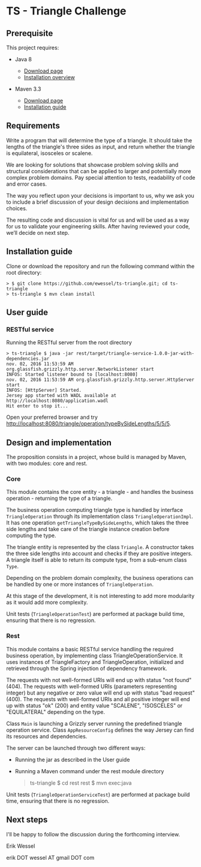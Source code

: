 # TS - Triangle Challenge

## Prerequisite

This project requires:

- Java 8
    * [Download page](http://www.oracle.com/technetwork/java/javase/downloads/jdk8-downloads-2133151.html)
    * [Installation overview](https://docs.oracle.com/javase/8/docs/technotes/guides/install/install_overview.html)
        
- Maven 3.3
    * [Download page](https://maven.apache.org/download.cgi)
    * [Installation guide](https://maven.apache.org/install.html)

## Requirements

Write a program that will determine the type of a triangle. It should take the lengths of the triangle's three sides as input, and return whether the triangle is equilateral, isosceles or scalene.

We are looking for solutions that showcase problem solving skills and structural considerations that can be applied to larger and potentially more complex problem domains. Pay special attention to tests, readability of code and error cases.

The way you reflect upon your decisions is important to us, why we ask you to include a brief discussion of your design decisions and implementation choices. 

The resulting code and discussion is vital for us and will be used as a way for us to validate your engineering skills. After having reviewed your code, we’ll decide on next step.

## Installation guide

Clone or download the repository and run the following command within the root directory:

    > $ git clone https://github.com/ewessel/ts-triangle.git; cd ts-triangle
    > ts-triangle $ mvn clean install

## User guide

### RESTful service

Running the RESTful server from the root directory

    > ts-triangle $ java -jar rest/target/triangle-service-1.0.0-jar-with-dependencies.jar
    nov. 02, 2016 11:53:59 AM org.glassfish.grizzly.http.server.NetworkListener start
    INFOS: Started listener bound to [localhost:8080]
    nov. 02, 2016 11:53:59 AM org.glassfish.grizzly.http.server.HttpServer start
    INFOS: [HttpServer] Started.
    Jersey app started with WADL available at http://localhost:8080/application.wadl
    Hit enter to stop it...

Open your preferred browser and try [http://localhost:8080/triangle/operation/typeBySideLengths/5/5/5](http://localhost:8080/triangle/operation/typeBySideLengths/5/5/5).

## Design and implementation

The proposition consists in a project, whose build is managed by Maven, with two modules: core and rest.

### Core

This module contains the core entity - a triangle - and handles the business operation - returning the type of a triangle.

The business operation computing triangle type is handled by interface <code>TriangleOperation</code> through its implementation class <code>TriangleOperationImpl</code>. It has one operation <code>getTriangleTypeBySideLengths</code>, which takes the three side lengths and take care of the triangle instance creation before computing the type.

The triangle entity is represented by the class <code>Triangle</code>. A constructor takes the three side lengths into account and checks if they are positive integers. A triangle itself is able to return its compute type, from a sub-enum class <code>Type</code>.

Depending on the problem domain complexity, the business operations can be handled by one or more instances of <code>TriangleOperation</code>.

At this stage of the development, it is not interesting to add more modularity as it would add more complexity.

Unit tests (<code>TriangleOperationTest</code>) are performed at package build time, ensuring that there is no regression.

### Rest

This module contains a basic RESTful service handling the required business operation, by implementing class TriangleOperationService. It uses instances of TriangleFactory and TriangleOperation, initialized and retrieved through the Spring injection of dependency framework.

The requests with not well-formed URIs will end up with status "not found" (404). The requests with well-formed URIs (parameters representing integer) but any negative or zero value will end up with status "bad request" (400). The requests with well-formed URIs and all positive integer will end up with status "ok" (200) and entity value "SCALENE", "ISOSCELES" or "EQUILATERAL" depending on the type.

Class <code>Main</code> is launching a Grizzly server running the predefined triangle operation service. Class <code>AppResourceConfig</code> defines the way Jersey can find its resources and dependencies.

The server can be launched through two different ways:
* Running the jar as described in the User guide
* Running a Maven command under the rest module directory

    > ts-triangle $ cd rest
    > rest $ mvn exec:java

Unit tests (<code>TriangleOperationServiceTest</code>) are performed at package build time, ensuring that there is no regression.

## Next steps

I'll be happy to follow the discussion during the forthcoming interview.

Erik Wessel

erik DOT wessel AT gmail DOT com